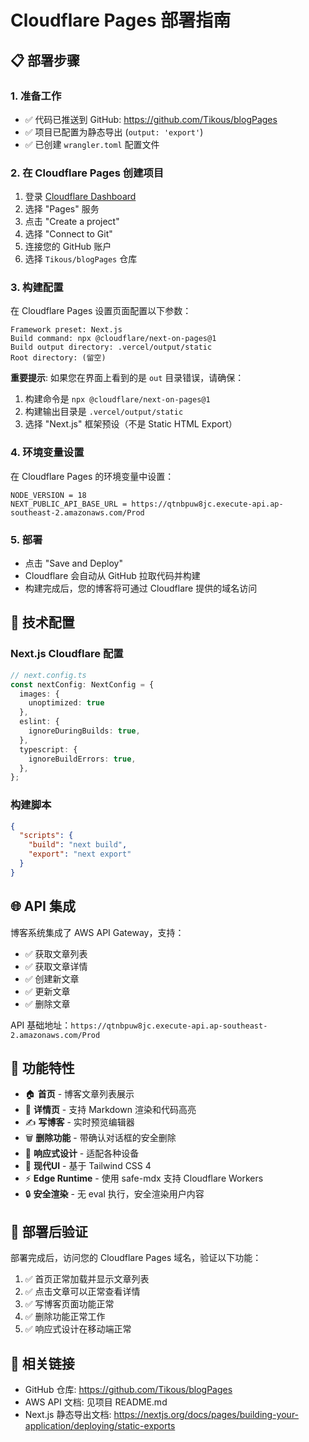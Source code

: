 # Cloudflare Pages 部署指南

## 📋 部署步骤

### 1. 准备工作
- ✅ 代码已推送到 GitHub: https://github.com/Tikous/blogPages
- ✅ 项目已配置为静态导出 (`output: 'export'`)
- ✅ 已创建 `wrangler.toml` 配置文件

### 2. 在 Cloudflare Pages 创建项目

1. 登录 [Cloudflare Dashboard](https://dash.cloudflare.com/)
2. 选择 "Pages" 服务
3. 点击 "Create a project"
4. 选择 "Connect to Git"
5. 连接您的 GitHub 账户
6. 选择 `Tikous/blogPages` 仓库

### 3. 构建配置

在 Cloudflare Pages 设置页面配置以下参数：

```
Framework preset: Next.js
Build command: npx @cloudflare/next-on-pages@1
Build output directory: .vercel/output/static
Root directory: (留空)
```

**重要提示**: 如果您在界面上看到的是 `out` 目录错误，请确保：
1. 构建命令是 `npx @cloudflare/next-on-pages@1`
2. 构建输出目录是 `.vercel/output/static`
3. 选择 "Next.js" 框架预设（不是 Static HTML Export）

### 4. 环境变量设置

在 Cloudflare Pages 的环境变量中设置：

```
NODE_VERSION = 18
NEXT_PUBLIC_API_BASE_URL = https://qtnbpuw8jc.execute-api.ap-southeast-2.amazonaws.com/Prod
```

### 5. 部署

- 点击 "Save and Deploy"
- Cloudflare 会自动从 GitHub 拉取代码并构建
- 构建完成后，您的博客将可通过 Cloudflare 提供的域名访问

## 🔧 技术配置

### Next.js Cloudflare 配置
```typescript
// next.config.ts
const nextConfig: NextConfig = {
  images: {
    unoptimized: true
  },
  eslint: {
    ignoreDuringBuilds: true,
  },
  typescript: {
    ignoreBuildErrors: true,
  },
};
```

### 构建脚本
```json
{
  "scripts": {
    "build": "next build",
    "export": "next export"
  }
}
```

## 🌐 API 集成

博客系统集成了 AWS API Gateway，支持：
- ✅ 获取文章列表
- ✅ 获取文章详情  
- ✅ 创建新文章
- ✅ 更新文章
- ✅ 删除文章

API 基础地址：`https://qtnbpuw8jc.execute-api.ap-southeast-2.amazonaws.com/Prod`

## 📱 功能特性

- 🏠 **首页** - 博客文章列表展示
- 📖 **详情页** - 支持 Markdown 渲染和代码高亮
- ✍️ **写博客** - 实时预览编辑器
- 🗑️ **删除功能** - 带确认对话框的安全删除
- 📱 **响应式设计** - 适配各种设备
- 🎨 **现代UI** - 基于 Tailwind CSS 4
- ⚡ **Edge Runtime** - 使用 safe-mdx 支持 Cloudflare Workers
- 🔒 **安全渲染** - 无 eval 执行，安全渲染用户内容

## 🚀 部署后验证

部署完成后，访问您的 Cloudflare Pages 域名，验证以下功能：

1. ✅ 首页正常加载并显示文章列表
2. ✅ 点击文章可以正常查看详情
3. ✅ 写博客页面功能正常
4. ✅ 删除功能正常工作
5. ✅ 响应式设计在移动端正常

## 🔗 相关链接

- GitHub 仓库: https://github.com/Tikous/blogPages
- AWS API 文档: 见项目 README.md
- Next.js 静态导出文档: https://nextjs.org/docs/pages/building-your-application/deploying/static-exports 